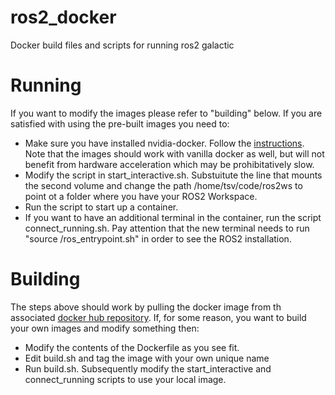 # ros2_docker
Docker build files and scripts for running ros2 galactic

# Running
If you want to modify the images please refer to "building" below. If you are satisfied with using the pre-built images you need to:

* Make sure you have installed nvidia-docker. Follow the [instructions](https://github.com/NVIDIA/nvidia-docker). Note that the images should work with vanilla docker as well, but will not benefit from hardware acceleration which may be prohibitatively slow.
* Modify the script in start_interactive.sh. Substuitute the line that mounts the second volume and change the path /home/tsv/code/ros2ws to point ot a folder where you have your ROS2 Workspace. 
* Run the script to start up a container. 
* If you want to have an additional terminal in the container, run the script connect_running.sh. Pay attention that the new terminal needs to run "source /ros_entrypoint.sh" in order to see the ROS2 installation.

# Building
The steps above should work by pulling the docker image from th associated [docker hub repository](https://hub.docker.com/r/tstoyanov/ros2). If, for some reason, you want to build your own images and modify something then:

* Modify the contents of the Dockerfile as you see fit.
* Edit build.sh and tag the image with your own unique name
* Run build.sh. Subsequently modify the start_interactive and connect_running scripts to use your local image.

